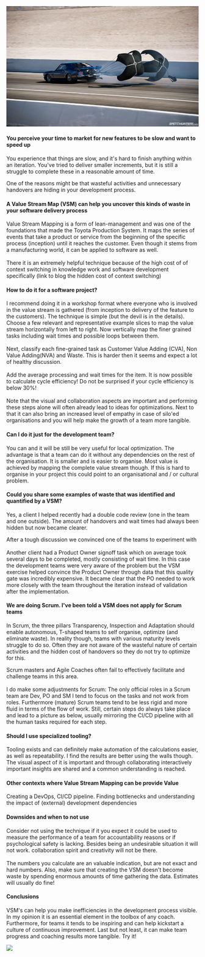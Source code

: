 ![](parachute.jpg)

#### You perceive your time to market for new features to be slow and want to speed up
You experience that things are slow, and it's hard to finish anything within an iteration. You've tried to deliver 
smaller increments, but it is still a struggle to complete these in a reasonable amount of time. 

One of the reasons might be that wasteful activities and unnecessary handovers are hiding in your
development process. 

#### A Value Stream Map (VSM) can help you uncover this kinds of waste in your software delivery process

Value Stream Mapping is a form of lean-management and was one of the foundations that made the Toyota Production 
System. It maps the series of events that take a product or service from the beginning of the specific process (inception) 
until it reaches the customer. Even though it stems from a manufacturing world, it can be applied to software as well.
<br/><br/>
There it is an extremely helpful technique because of the high cost of of context switching in 
knowledge work and software development specifically (link to blog the hidden cost of context switching) 
 
#### How to do it for a software project?
I recommend doing it in a workshop format where everyone who is involved in the value stream is gathered 
(from inception to delivery of the feature to the customers). The technique is simple (but the devil is in the details).
Choose a few relevant and representative example slices to map the value stream horizontally from left to right. 
Now vertically map the finer grained tasks including wait times and possible loops between them.<br/><br/>
Next, classify each fine-grained task as Customer Value Adding (CVA), Non Value Adding(NVA) and Waste. This is harder 
then it seems and expect a lot of healthy discussion. 
<br/><br/>
Add the average processing and wait times for the item. It is now possible to calculate cycle efficiency! Do not
be surprised if your cycle efficiency is below 30%! 
<br/><br/>
Note that the visual and collaboration aspects are important and performing these steps alone will often already lead 
to ideas for optimizations. Next to that it can also bring an increased level of empathy in case of silo'ed organisations
 and you will help make the growth of a team more tangible. 

#### Can I do it just for the development team?
You can and it will be still be very useful for local optimization. The advantage is that a team can do it without any
dependencies on the rest of the organisation. It is smaller and is easier to organise. Most value is 
achieved by mapping the complete value stream though. If this is hard to organise in your project this could point to an 
organisational and / or cultural problem.

#### Could you share some examples of waste that was identified and quantified by a VSM?
Yes, a client I helped recently had a double code review (one in the team and one outside). The amount of handovers 
and wait times had always been hidden but now became clearer.  
 
 
 After a tough discussion we convinced one
of the teams to experiment with
<br/><br/>
Another client had a Product Owner signoff task which on average took several days to be completed, mostly consisting of
wait time. In this case the development teams were very aware of the problem but the VSM exercise helped convince the 
Product Owner through data that this quality gate was incredibly expensive. It became clear that the PO needed 
to work more closely with the team throughout the iteration instead of validation after the implementation. 

#### We are doing Scrum. I've been told a VSM does not apply for Scrum teams
In Scrum, the three pillars Transparency, Inspection and Adaptation should enable autonomous, T-shaped teams to 
self organise, optimize (and eliminate waste). In reality though, teams with various maturity levels struggle 
to do so. Often they are not aware of the wasteful nature of certain activities and the hidden cost of handovers so they
do not try to optimize for this.

Scrum masters and Agile Coaches often fail to effectively facilitate and challenge teams in this area. 
<br/><br/>
I do make some adjustments for Scrum: The only official roles in a Scrum team are Dev, PO and SM I tend to focus on 
the tasks and not work from roles. Furthermore (mature) Scrum teams tend to be less rigid and more fluid in terms of 
the flow of work. Still, certain steps do always take place and lead to a picture as below, usually mirroring 
the CI/CD pipeline with all the human tasks required for each step.

#### Should I use specialized tooling?
Tooling exists and can definitely make automation of the calculations easier, as well as repeatability. 
I find the results are better using the walls though. The visual aspect of it is important 
and through collaborating interactively important insights are shared and a common understanding is reached.

#### Other contexts where Value Stream Mapping can be provide Value
Creating a DevOps, CI/CD pipeline. Finding bottlenecks and understanding the impact of (external) development dependencies

#### Downsides and when to not use
Consider not using the technique if it you expect it could be used to measure the performance of a team for accountability
 reasons or if psychological safety is lacking. Besides being an undesirable situation it will not work. collaboration 
 spirit and creativity will not be there.   <br/><br/> 
The numbers you calculate are an valuable indication, but are not exact and hard numbers. Also, make sure that creating
the VSM doesn't become waste by spending enormous amounts of time gathering the data. Estimates will usually do fine!  

#### Conclusions
VSM's can help you make inefficiencies in the development process visible. In my opinion it is an essential element in 
the toolbox of any coach. Furthermore, for teams it tends to be inspiring and can help kickstart a culture of continuous
improvement. Last but not least, it can make team progress and coaching results more tangible. Try it!

![](maxresdefault)
